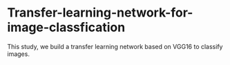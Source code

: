 # Transfer-learning-network-for-image-classfication
This study, we build a transfer learning network based on VGG16 to classify images.
